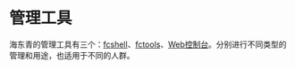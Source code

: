 # 管理工具

海东青的管理工具有三个：[fcshell](fcshell.md)、[fctools](fctools.md)、[Web控制台](dashboard.md)。分别进行不同类型的管理和用途，也适用于不同的人群。